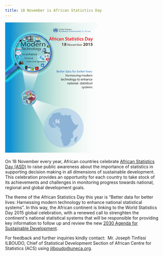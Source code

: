 ```yaml
---
title: 18 November is African Statistics Day
---
```


<img src="/images/african_statistics_day_2015_poster.jpg" alt="African Statistics Day poster" style="width:300px"><br><br>On 18 November every year, African countries celebrate <a href="http://www.uneca.org/asd2015" target="_blank">African Statistics Day (ASD)</a> to raise public awareness about the importance of statistics in supporting decision making in all dimensions of sustainable development. This celebration provides an opportunity for each country to take stock of its achievements and challenges in monitoring progress towards national, regional and global development goals.

The theme of the African Statistics Day this year is “Better data for better lives: Harnessing modern technology to enhance national statistical systems”. In this way, the African continent is linking to the World Statistics Day 2015 global celebration, with a renewed call to strenghten the continent's national statistical systems that will be responsible for providing key information to follow up and review the new <a href="http://www.un.org/ga/search/view_doc.asp?symbol=A/69/L.85&Lang=E" target="_blank">2030 Agenda for Sustainable Development</a>.

For feedback and further inquiries kindly contact:  Mr. Joseph Tinfissi ILBOUDO, Chief of Statistical Development Section of African Centre for Statistics (ACS) using <jilboudo@uneca.org>.

